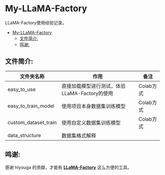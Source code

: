 # My-LLaMA-Factory

LLaMA-Factory使用经验记录。

- [My-LLaMA-Factory](#my-llama-factory)
  - [文件简介:](#文件简介)
  - [鸣谢:](#鸣谢)

## 文件简介:

| 文件夹名称   | 作用           | 备注                |
|--------------|----------------|---------------------|
| easy_to_use          | 直接加载模型进行测试，体验LLaMA-Factory的使用     | Colab方式    |
| easy_to_train_model          | 使用项目本身数据集训练模型     | Colab方式    |
| custom_dataset_train          | 使用自定义数据集训练模型     | Colab方式    |
| data_structure          | 数据集格式解释     |     |


## 鸣谢:

感谢 hiyouga 的贡献，才能有 [**LLaMA-Factory**](https://github.com/hiyouga/LLaMA-Factory) 这么方便的工具。<br>

